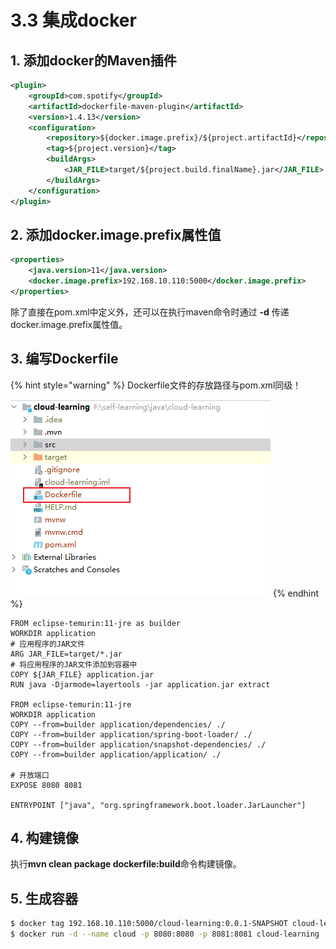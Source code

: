 # 3.3 集成docker

## 1. 添加docker的Maven插件

```xml
<plugin>
    <groupId>com.spotify</groupId>
    <artifactId>dockerfile-maven-plugin</artifactId>
    <version>1.4.13</version>
    <configuration>
        <repository>${docker.image.prefix}/${project.artifactId}</repository>
        <tag>${project.version}</tag>
        <buildArgs>
            <JAR_FILE>target/${project.build.finalName}.jar</JAR_FILE>
        </buildArgs>
    </configuration>
</plugin>
```

## 2. 添加docker.image.prefix属性值

```xml
<properties>
    <java.version>11</java.version>
    <docker.image.prefix>192.168.10.110:5000</docker.image.prefix>
</properties>
```

除了直接在pom.xml中定义外，还可以在执行maven命令时通过 **-d** 传递docker.image.prefix属性值。

## 3. 编写Dockerfile

{% hint style="warning" %}
Dockerfile文件的存放路径与pom.xml同级！

<img src="../../../.gitbook/assets/image (5) (1).png" alt="" data-size="original">
{% endhint %}

```docker
FROM eclipse-temurin:11-jre as builder
WORKDIR application
# 应用程序的JAR文件
ARG JAR_FILE=target/*.jar
# 将应用程序的JAR文件添加到容器中
COPY ${JAR_FILE} application.jar
RUN java -Djarmode=layertools -jar application.jar extract

FROM eclipse-temurin:11-jre
WORKDIR application
COPY --from=builder application/dependencies/ ./
COPY --from=builder application/spring-boot-loader/ ./
COPY --from=builder application/snapshot-dependencies/ ./
COPY --from=builder application/application/ ./

# 开放端口
EXPOSE 8080 8081

ENTRYPOINT ["java", "org.springframework.boot.loader.JarLauncher"]
```

## 4. 构建镜像

执行**mvn clean package dockerfile:build**命令构建镜像。

## 5. 生成容器

```bash
$ docker tag 192.168.10.110:5000/cloud-learning:0.0.1-SNAPSHOT cloud-learning:latest
$ docker run -d --name cloud -p 8080:8080 -p 8081:8081 cloud-learning
```
